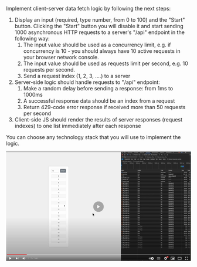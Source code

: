 Implement client-server data fetch logic by following the next steps:

1. Display an input (required, type number, from 0 to 100) and the "Start" button. Clicking the "Start" button you will disable it and start sending 1000 asynchronous HTTP requests to a server's "/api" endpoint in the following way:
   1. The input value should be used as a concurrency limit, e.g. if concurrency is 10 - you should always have 10 active requests in your browser network console.
   2. The input value should be used as requests limit per second, e.g. 10 requests per second.
   3. Send a request index (1, 2, 3, ....) to a server
2. Server-side logic should handle requests to "/api" endpoint:
   1. Make a random delay before sending a response: from 1ms to 1000ms
   2. A successful response data should be an index from a request
   3. Return 429-code error response if received more than 50 requests per second
3. Client-side JS should render the results of server responses (request indexes) to one list immediately after each response

You can choose any technology stack that you will use to implement the logic.

[![Watch the video](img.png)](https://youtu.be/bIUwieIWwLA?si=O-pxKM7tIQD_BDYI)